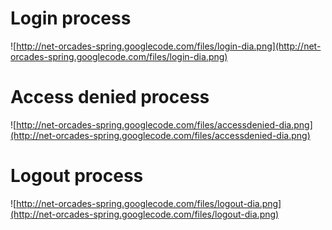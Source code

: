 # Login process #
![http://net-orcades-spring.googlecode.com/files/login-dia.png](http://net-orcades-spring.googlecode.com/files/login-dia.png)


# Access denied process #
![http://net-orcades-spring.googlecode.com/files/accessdenied-dia.png](http://net-orcades-spring.googlecode.com/files/accessdenied-dia.png)

# Logout process #
![http://net-orcades-spring.googlecode.com/files/logout-dia.png](http://net-orcades-spring.googlecode.com/files/logout-dia.png)